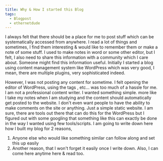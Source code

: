 ```yaml
---
title: Why & How I started this Blog
tags:
  - Blogpost
  - ethernetdude
---
```

I always felt that there should be a place for me to post stuff which can be systematically accessed from anywhere.  I read a lot of things and  sometimes, I find them interesting & would like to remember them or make a note of some stuff. I used to make notes in word or some other editor, but I felt, I also need to share this information with a community which I care about. Someone might find this information useful. Initially I started a blog using content management system like WordPress which was very good, I mean, there are multiple plugins, very sophisticated indeed. 

However, I was not posting any content for sometime. I felt opening the editor of WordPress, using the tags , etc... was too much of a hassle for me. I am not a professional content writer. I wanted something simple. more  like I take my notes when I am studying and the content should automatically get posted to the website. I don't even want people to have the ability to make comments on the site or anything. Just a simple static website. I am sure, there are tools out there that can do this for the WordPress but I figured out with some googling that something like this can exactly be done in the way I wanted using few tools/scripts. I am going to write down here how I built my blog for 2 reasons, 

1. Anyone else who would like something similar can follow along and set this up easily
2. Another reason, that I won't forget it easily once I write down. Also, I can come here anytime here & read too.
